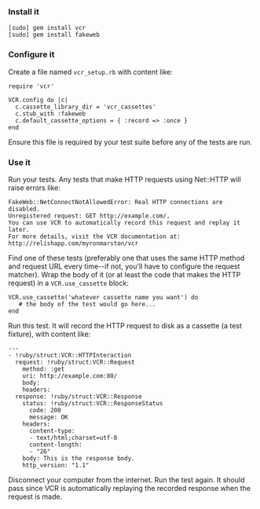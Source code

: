 ### Install it

    [sudo] gem install vcr
    [sudo] gem install fakeweb

### Configure it

Create a file named `vcr_setup.rb` with content like:

    require 'vcr'

    VCR.config do |c|
      c.cassette_library_dir = 'vcr_cassettes'
      c.stub_with :fakeweb
      c.default_cassette_options = { :record => :once }
    end

Ensure this file is required by your test suite before any
of the tests are run.

### Use it

Run your tests.  Any tests that make HTTP requests using Net::HTTP will
raise errors like:

    FakeWeb::NetConnectNotAllowedError: Real HTTP connections are disabled.
    Unregistered request: GET http://example.com/.
    You can use VCR to automatically record this request and replay it later.
    For more details, visit the VCR documentation at: http://relishapp.com/myronmarston/vcr

Find one of these tests (preferably one that uses the same HTTP method and
request URL every time--if not, you'll have to configure the request matcher).
Wrap the body of it (or at least the code that makes the HTTP request) in a
`VCR.use_cassette` block:

    VCR.use_cassette('whatever cassette name you want') do
       # the body of the test would go here...
    end

Run this test.  It will record the HTTP request to disk as a cassette (a
test fixture), with content like:

    --- 
    - !ruby/struct:VCR::HTTPInteraction 
      request: !ruby/struct:VCR::Request 
        method: :get
        uri: http://example.com:80/
        body: 
        headers: 
      response: !ruby/struct:VCR::Response 
        status: !ruby/struct:VCR::ResponseStatus 
          code: 200
          message: OK
        headers: 
          content-type: 
          - text/html;charset=utf-8
          content-length: 
          - "26"
        body: This is the response body.
        http_version: "1.1"

Disconnect your computer from the internet.  Run the test again.
It should pass since VCR is automatically replaying the recorded
response when the request is made.

